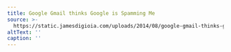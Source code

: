 ```yaml
---
title: Google Gmail thinks Google is Spamming Me
source: >-
  https://static.jamesdigioia.com/uploads/2014/08/google-gmail-thinks-google-is-spamming-me.png
altText: ''
caption: ''
---
```



